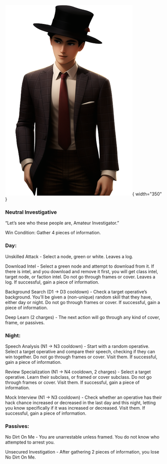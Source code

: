 ![amateurinvestigator.png](Images/amateurinvestigator.png){ width="350" }

### **Neutral Investigative**

“Let’s see who these people are, Amateur Investigator.”

Win Condition: Gather 4 pieces of information.

### **Day:**

Unskilled Attack - Select a node, green or white. Leaves a log.

Download Intel - Select a green node and attempt to download from it. If there is intel, and you download and remove it first, you will get class intel, target node, or faction intel. Do not go through frames or cover. Leaves a log. If successful, gain a piece of information.

Background Search (D1 -> D3 cooldown) - Check a target operative’s background. You’ll be given a (non-unique) random skill that they have, either day or night. Do not go through frames or cover. If successful, gain a piece of information.

Deep Learn (2 charges) - The next action will go through any kind of cover, frame, or passives.

### **Night:**

Speech Analysis (N1 -> N3 cooldown) - Start with a random operative. Select a target operative and compare their speech, checking if they can win together. Do not go through frames or cover. Visit them. If successful, gain a piece of information.

Review Specialization (N1 -> N4 cooldown, 2 charges) - Select a target operative. Learn their subclass, or framed or cover subclass. Do not go through frames or cover. Visit them. If successful, gain a piece of information.

Mock Interview (N1 -> N3 cooldown) - Check whether an operative has their hack chance increased or decreased in the last day and this night, letting you know specifically if it was increased or decreased. Visit them. If successful, gain a piece of information.

### **Passives:**

No Dirt On Me - You are unarrestable unless framed. You do not know who attempted to arrest you.

Unsecured Investigation - After gathering 2 pieces of information, you lose No Dirt On Me.
